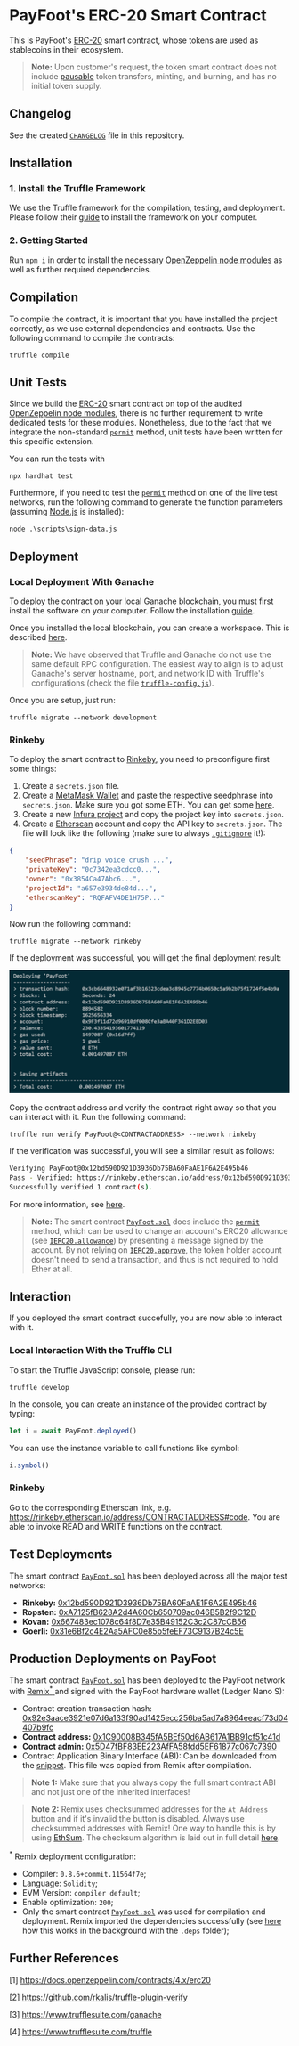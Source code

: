 # PayFoot's ERC-20 Smart Contract
This is PayFoot's [ERC-20](https://docs.openzeppelin.com/contracts/4.x/api/token/erc20) smart contract, whose tokens are used as stablecoins in their ecosystem.
> **Note:** Upon customer's request, the token smart contract does not include [pausable](https://docs.openzeppelin.com/contracts/3.x/api/token/erc20#ERC20Pausable) token transfers, minting, and burning, and has no initial token supply.

## Changelog
See the created [`CHANGELOG`](https://gitlab.appswithlove.net/payfoot/payfoot-token-contract/-/blob/main/CHANGELOG.md) file in this repository.

## Installation
### 1. Install the Truffle Framework
We use the Truffle framework for the compilation, testing, and deployment. Please follow their [guide](https://www.trufflesuite.com/truffle) to install the framework on your computer.

### 2. Getting Started
Run `npm i` in order to install the necessary [OpenZeppelin node modules](https://www.npmjs.com/package/@openzeppelin/contracts) as well as further required dependencies.

## Compilation
To compile the contract, it is important that you have installed the project correctly, as we use external dependencies and contracts. Use the following command to compile the contracts: 
```
truffle compile
```

## Unit Tests
Since we build the [ERC-20](https://docs.openzeppelin.com/contracts/4.x/api/token/erc20) smart contract on top of the audited [OpenZeppelin node modules](https://www.npmjs.com/package/@openzeppelin/contracts), there is no further requirement to write dedicated tests for these modules. Nonetheless, due to the fact that we integrate the non-standard [`permit`](https://docs.openzeppelin.com/contracts/4.x/api/token/erc20#ERC20Permit-permit-address-address-uint256-uint256-uint8-bytes32-bytes32-) method, unit tests have been written for this specific extension.

You can run the tests with 
```
npx hardhat test
```

Furthermore, if you need to test the [`permit`](https://docs.openzeppelin.com/contracts/4.x/api/token/erc20#ERC20Permit-permit-address-address-uint256-uint256-uint8-bytes32-bytes32-) method on one of the live test networks, run the following command to generate the function parameters (assuming [Node.js](https://nodejs.org/en) is installed):
```
node .\scripts\sign-data.js
```

## Deployment
### Local Deployment With Ganache
To deploy the contract on your local Ganache blockchain, you must first install the software on your computer. Follow the installation [guide](https://www.trufflesuite.com/ganache).

Once you installed the local blockchain, you can create a workspace. This is described [here](https://www.trufflesuite.com/docs/ganache/workspaces/creating-workspaces).
> **Note:** We have observed that Truffle and Ganache do not use the same default RPC configuration. The easiest way to align is to adjust Ganache's server hostname, port, and network ID with Truffle's configurations (check the file [`truffle-config.js`](https://gitlab.appswithlove.net/payfoot/payfoot-token-contract/-/blob/main/truffle-config.js)).

Once you are setup, just run: 
```
truffle migrate --network development
```

### Rinkeby
To deploy the smart contract to [Rinkeby](https://rinkeby.etherscan.io), you need to preconfigure first some things:
1. Create a `secrets.json` file.
2. Create a [MetaMask Wallet](https://metamask.io) and paste the respective seedphrase into `secrets.json`. Make sure you got some ETH. You can get some [here](https://faucet.rinkeby.io).
3. Create a new [Infura project](https://infura.io) and copy the project key into `secrets.json`.
4. Create a [Etherscan](https://etherscan.io) account and copy the API key to `secrets.json`.
The file will look like the following (make sure to always [`.gitignore`](https://gitlab.appswithlove.net/payfoot/payfoot-token-contract/-/blob/main/.gitignore) it!):
```json
{
    "seedPhrase": "drip voice crush ...",
    "privateKey": "0c7342ea3cdcc0...",
    "owner": "0x3854Ca47Abc6...",
    "projectId": "a657e3934de84d...",
    "etherscanKey": "RQFAFV4DE1H75P..."
}
```

Now run the following command:
```
truffle migrate --network rinkeby
```

If the deployment was successful, you will get the final deployment result:

![Deployment Result](/assets/RinkebyDeploymentResult.png)

Copy the contract address and verify the contract right away so that you can interact with it. Run the following command:
```
truffle run verify PayFoot@<CONTRACTADDRESS> --network rinkeby
```

If the verification was successful, you will see a similar result as follows:
```bash
Verifying PayFoot@0x12bd590D921D3936Db75BA60FaAE1F6A2E495b46
Pass - Verified: https://rinkeby.etherscan.io/address/0x12bd590D921D3936Db75BA60FaAE1F6A2E495b46#contracts
Successfully verified 1 contract(s).
```

For more information, see [here](https://github.com/rkalis/truffle-plugin-verify).
> **Note:** The smart contract [`PayFoot.sol`](https://gitlab.appswithlove.net/payfoot/payfoot-token-contract/-/blob/main/contracts/PayFoot.sol) does include the [`permit`](https://docs.openzeppelin.com/contracts/4.x/api/token/erc20#ERC20Permit-permit-address-address-uint256-uint256-uint8-bytes32-bytes32-) method, which can be used to change an account's ERC20 allowance (see [`IERC20.allowance`](https://docs.openzeppelin.com/contracts/4.x/api/token/erc20#IERC20-allowance-address-address-)) by presenting a message signed by the account. By not relying on [`IERC20.approve`](https://docs.openzeppelin.com/contracts/4.x/api/token/erc20#IERC20-approve-address-uint256-), the token holder account doesn't need to send a transaction, and thus is not required to hold Ether at all.

## Interaction
If you deployed the smart contract succefully, you are now able to interact with it.

### Local Interaction With the Truffle CLI
To start the Truffle JavaScript console, please run:
```
truffle develop
```

In the console, you can create an instance of the provided contract by typing:
```javascript
let i = await PayFoot.deployed()
```

You can use the instance variable to call functions like symbol:
```javascript
i.symbol()
```

### Rinkeby
Go to the corresponding Etherscan link, e.g. https://rinkeby.etherscan.io/address/CONTRACTADDRESS#code. You are able to invoke READ and WRITE functions on the contract.

## Test Deployments
The smart contract [`PayFoot.sol`](https://gitlab.appswithlove.net/payfoot/payfoot-token-contract/-/blob/main/contracts/PayFoot.sol) has been deployed across all the major test networks:
- **Rinkeby:** [0x12bd590D921D3936Db75BA60FaAE1F6A2E495b46](https://rinkeby.etherscan.io/address/0x12bd590d921d3936db75ba60faae1f6a2e495b46)
- **Ropsten:** [0xA7125fB628A2d4A60Cb650709ac046B5B2f9C12D](https://ropsten.etherscan.io/address/0xA7125fB628A2d4A60Cb650709ac046B5B2f9C12D)
- **Kovan:** [0x667483ec1078c64f8D7e35B49152C3c2C87cCB56](https://kovan.etherscan.io/address/0x667483ec1078c64f8D7e35B49152C3c2C87cCB56)
- **Goerli:** [0x31e6Bf2c4E2Aa5AFC0e85b5feEF73C9137B24c5E](https://goerli.etherscan.io/address/0x31e6Bf2c4E2Aa5AFC0e85b5feEF73C9137B24c5E)

## Production Deployments on PayFoot
The smart contract [`PayFoot.sol`](https://gitlab.appswithlove.net/payfoot/payfoot-token-contract/-/blob/main/contracts/PayFoot.sol) has been deployed to the PayFoot network with [Remix<sup>*</sup> ](http://remix.ethereum.org) and signed with the PayFoot hardware wallet (Ledger Nano S):
- Contract creation transaction hash: [0x92e3aace3921e07d6a133f90ad1425ecc256ba5ad7a8964eeacf73d04407b9fc](https://expedition.dev/tx/0x92e3aace3921e07d6a133f90ad1425ecc256ba5ad7a8964eeacf73d04407b9fc?network=PayFoot)
- **Contract address:** [0x1C90008B345fA5BEf50d6AB617A1BB91cf51c41d](https://expedition.dev/address/0x1C90008B345fA5BEf50d6AB617A1BB91cf51c41d?network=PayFoot)
- **Contract admin:** [0x5D47fBF83EE223AfFA58fdd5EF61877c067c7390](https://expedition.dev/address/0x5D47fBF83EE223AfFA58fdd5EF61877c067c7390?network=PayFoot)
- Contract Application Binary Interface (ABI): Can be downloaded from the [snippet](https://gitlab.appswithlove.net/payfoot/payfoot-token-contract/-/snippets/17). This file was copied from Remix after compilation.
> **Note 1:** Make sure that you always copy the full smart contract ABI and not just one of the inherited interfaces!

> **Note 2:** Remix uses checksummed addresses for the `At Address` button and if it's invalid the button is disabled. Always use checksummed addresses with Remix! One way to handle this is by using [EthSum](https://ethsum.netlify.app). The checksum algorithm is laid out in full detail [here](https://github.com/ethereum/EIPs/blob/master/EIPS/eip-55.md).

<sup>*</sup> Remix deployment configuration:
- Compiler: `0.8.6+commit.11564f7e`;
- Language: `Solidity`;
- EVM Version: `compiler default`;
- Enable optimization: `200`;
- Only the smart contract [`PayFoot.sol`](https://gitlab.appswithlove.net/payfoot/payfoot-token-contract/-/blob/main/contracts/PayFoot.sol) was used for compilation and deployment. Remix imported the dependencies successfully (see [here](https://remix-ide.readthedocs.io/en/latest/import.html) how this works in the background with the `.deps` folder);

## Further References
[1] https://docs.openzeppelin.com/contracts/4.x/erc20

[2] https://github.com/rkalis/truffle-plugin-verify

[3] https://www.trufflesuite.com/ganache

[4] https://www.trufflesuite.com/truffle
